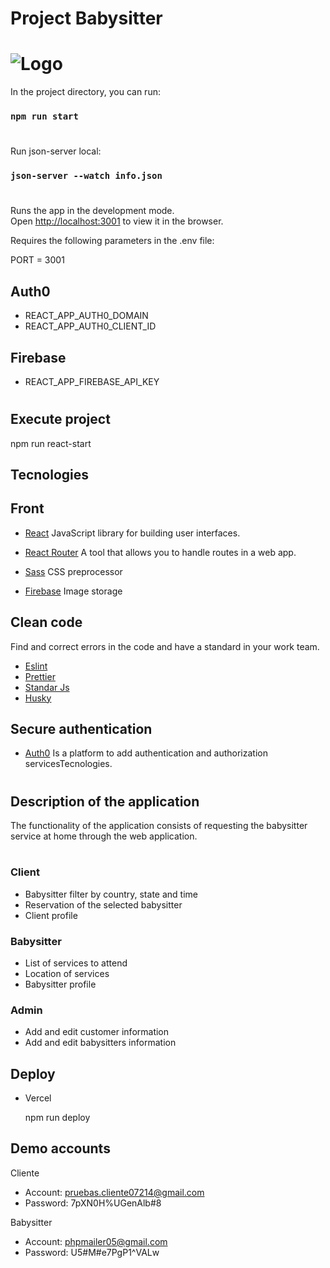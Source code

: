 # Project Babysitter
# ![Logo](https://charliegperez.com/wp-content/uploads/2020/08/Logo.png)

In the project directory, you can run:
### `npm run start`
#
Run json-server local:
### `json-server --watch info.json`
#
Runs the app in the development mode.<br />
Open [http://localhost:3001](http://localhost:3001) to view it in the browser.

Requires the following parameters in the .env file:

PORT = 3001
## Auth0
- REACT_APP_AUTH0_DOMAIN
- REACT_APP_AUTH0_CLIENT_ID
## Firebase
- REACT_APP_FIREBASE_API_KEY
#

## Execute project

npm run react-start

## Tecnologies

## Front
- [React](https://reactjs.org/) JavaScript library for building user interfaces.
- [React Router](https://reactrouter.com/) A tool that allows you to handle routes in a web app.
- [Sass](https://sass-lang.com/) CSS preprocessor

- [Firebase](https://firebase.google.com/?hl=es) Image storage
## Clean code
Find and correct errors in the code and have a standard in your work team.
- [Eslint](https://eslint.org/)
- [Prettier](https://prettier.io/)
- [Standar Js](https://standardjs.com/)
- [Husky](https://github.com/typicode/husky#readme)

## Secure authentication
- [Auth0](https://auth0.com/) Is a platform to add authentication and authorization servicesTecnologies.
#
## Description of the application

The functionality of the application consists of requesting the babysitter service at home through the web application.
#
### Client
- Babysitter filter by country, state and time
- Reservation of the selected babysitter
- Client profile

### Babysitter
- List of services to attend
- Location of services
- Babysitter profile

### Admin

- Add and edit customer information
- Add and edit babysitters information

## Deploy

- Vercel

  npm run deploy

## Demo accounts

Cliente
- Account: pruebas.cliente07214@gmail.com
- Password: 	7pXN0H%UGenAlb#8

Babysitter
- Account: phpmailer05@gmail.com
- Password:	U5#M#e7PgP1^VALw

